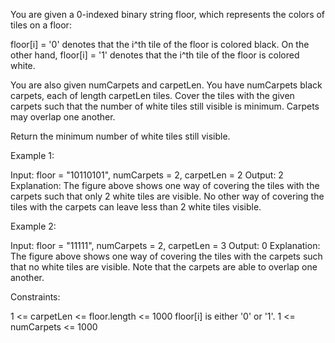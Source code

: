 You are given a 0-indexed binary string floor, which represents the colors of
tiles on a floor:


floor[i] = '0' denotes that the i^th tile of the floor is colored black.
On the other hand, floor[i] = '1' denotes that the i^th tile of the floor is
colored white.


You are also given numCarpets and carpetLen. You have numCarpets black
carpets, each of length carpetLen tiles. Cover the tiles with the given
carpets such that the number of white tiles still visible is minimum. Carpets
may overlap one another.

Return the minimum number of white tiles still visible.


Example 1:


Input: floor = "10110101", numCarpets = 2, carpetLen = 2
Output: 2
Explanation: 
The figure above shows one way of covering the tiles with the carpets such
that only 2 white tiles are visible.
No other way of covering the tiles with the carpets can leave less than 2
white tiles visible.


Example 2:


Input: floor = "11111", numCarpets = 2, carpetLen = 3
Output: 0
Explanation: 
The figure above shows one way of covering the tiles with the carpets such
that no white tiles are visible.
Note that the carpets are able to overlap one another.



Constraints:


1 <= carpetLen <= floor.length <= 1000
floor[i] is either '0' or '1'.
1 <= numCarpets <= 1000




